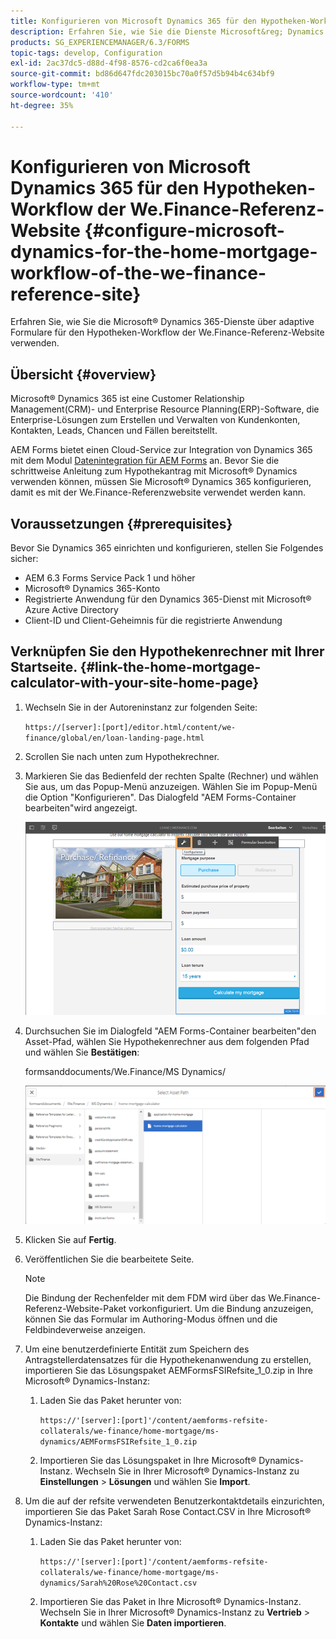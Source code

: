 ```yaml
---
title: Konfigurieren von Microsoft Dynamics 365 für den Hypotheken-Workflow der We.Finance-Referenz-Website
description: Erfahren Sie, wie Sie die Dienste Microsoft&reg; Dynamics 365 über adaptive Formulare für den Hypotheken-Workflow der We.Finance-Referenz-Website verwenden.
products: SG_EXPERIENCEMANAGER/6.3/FORMS
topic-tags: develop, Configuration
exl-id: 2ac37dc5-d88d-4f98-8576-cd2ca6f0ea3a
source-git-commit: bd86d647fdc203015bc70a0f57d5b94b4c634bf9
workflow-type: tm+mt
source-wordcount: '410'
ht-degree: 35%

---
```


# Konfigurieren von Microsoft Dynamics 365 für den Hypotheken-Workflow der We.Finance-Referenz-Website {#configure-microsoft-dynamics-for-the-home-mortgage-workflow-of-the-we-finance-reference-site}

Erfahren Sie, wie Sie die Microsoft® Dynamics 365-Dienste über adaptive Formulare für den Hypotheken-Workflow der We.Finance-Referenz-Website verwenden.

## Übersicht {#overview}

Microsoft® Dynamics 365 ist eine Customer Relationship Management(CRM)- und Enterprise Resource Planning(ERP)-Software, die Enterprise-Lösungen zum Erstellen und Verwalten von Kundenkonten, Kontakten, Leads, Chancen und Fällen bereitstellt.

AEM Forms bietet einen Cloud-Service zur Integration von Dynamics 365 mit dem Modul [Datenintegration für AEM Forms](/help/forms/using/data-integration.md) an. Bevor Sie die schrittweise Anleitung zum Hypothekantrag mit Microsoft® Dynamics verwenden können, müssen Sie Microsoft® Dynamics 365 konfigurieren, damit es mit der We.Finance-Referenzwebsite verwendet werden kann.

## Voraussetzungen {#prerequisites}

Bevor Sie Dynamics 365 einrichten und konfigurieren, stellen Sie Folgendes sicher:

* AEM 6.3 Forms Service Pack 1 und höher
* Microsoft® Dynamics 365-Konto
* Registrierte Anwendung für den Dynamics 365-Dienst mit Microsoft® Azure Active Directory
* Client-ID und Client-Geheimnis für die registrierte Anwendung

## Verknüpfen Sie den Hypothekenrechner mit Ihrer Startseite. {#link-the-home-mortgage-calculator-with-your-site-home-page}

1. Wechseln Sie in der Autoreninstanz zur folgenden Seite:

   `https://[server]:[port]/editor.html/content/we-finance/global/en/loan-landing-page.html`

1. Scrollen Sie nach unten zum Hypothekrechner.
1. Markieren Sie das Bedienfeld der rechten Spalte (Rechner) und wählen Sie aus, um das Popup-Menü anzuzeigen. Wählen Sie im Popup-Menü die Option &quot;Konfigurieren&quot;. Das Dialogfeld &quot;AEM Forms-Container bearbeiten&quot;wird angezeigt.

   ![calculatorconfigurePanel](assets/calculatorconfigurepanel.png)

1. Durchsuchen Sie im Dialogfeld &quot;AEM Forms-Container bearbeiten&quot;den Asset-Pfad, wählen Sie Hypothekenrechner aus dem folgenden Pfad und wählen Sie **Bestätigen**:

   formsanddocuments/We.Finance/MS Dynamics/

   ![selectassetpath](assets/selectassetpath.png)

1. Klicken Sie auf **Fertig**.
1. Veröffentlichen Sie die bearbeitete Seite.

   >[!NOTE]
   >
   >Die Bindung der Rechenfelder mit dem FDM wird über das We.Finance-Referenz-Website-Paket vorkonfiguriert. Um die Bindung anzuzeigen, können Sie das Formular im Authoring-Modus öffnen und die Feldbindeverweise anzeigen.

1. Um eine benutzerdefinierte Entität zum Speichern des Antragstellerdatensatzes für die Hypothekenanwendung zu erstellen, importieren Sie das Lösungspaket AEMFormsFSIRefsite_1_0.zip in Ihre Microsoft® Dynamics-Instanz:

   1. Laden Sie das Paket herunter von:

      `https://'[server]:[port]'/content/aemforms-refsite-collaterals/we-finance/home-mortgage/ms-dynamics/AEMFormsFSIRefsite_1_0.zip`

   1. Importieren Sie das Lösungspaket in Ihre Microsoft® Dynamics-Instanz. Wechseln Sie in Ihrer Microsoft® Dynamics-Instanz zu **Einstellungen** > **Lösungen** und wählen Sie **Import**.

1. Um die auf der refsite verwendeten Benutzerkontaktdetails einzurichten, importieren Sie das Paket Sarah Rose Contact.CSV in Ihre Microsoft® Dynamics-Instanz:

   1. Laden Sie das Paket herunter von:

      `https://'[server]:[port]'/content/aemforms-refsite-collaterals/we-finance/home-mortgage/ms-dynamics/Sarah%20Rose%20Contact.csv`

   1. Importieren Sie das Paket in Ihre Microsoft® Dynamics-Instanz. Wechseln Sie in Ihrer Microsoft® Dynamics-Instanz zu **Vertrieb** > **Kontakte** und wählen Sie **Daten importieren**.
